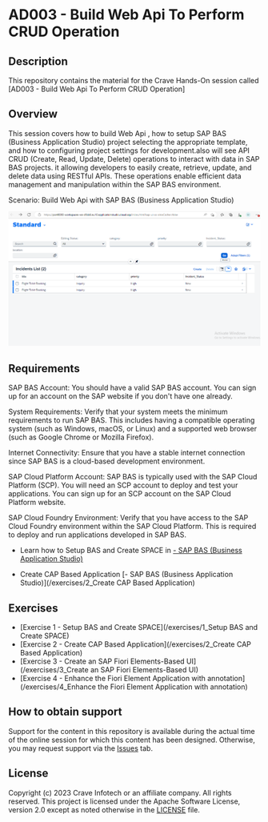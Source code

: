 # AD003 - Build Web Api To Perform CRUD Operation 

## Description

This repository contains the material for the Crave Hands-On session called [AD003 - Build Web Api To Perform CRUD Operation]


## Overview

This session covers how to build Web Api , how to setup SAP BAS (Business Application Studio) project  selecting the appropriate template, and  how to configuring project settings for development.also will see API CRUD (Create, Read, Update, Delete) operations to interact with data in SAP BAS projects. it allowing developers to easily create, retrieve, update, and delete data using RESTful APIs. These operations enable efficient data management and manipulation within the SAP BAS environment.

Scenario:  Build Web Api with SAP BAS (Business Application Studio)<br>


  ![Login Page](/exercises/1_Setup%20BAS%20and%20Create%20SPACE/images/MainOverview.png)

## Requirements

SAP BAS Account: You should have a valid SAP BAS account. You can sign up for an account on the SAP website if you don't have one already.

System Requirements: Verify that your system meets the minimum requirements to run SAP BAS. This includes having a compatible operating system (such as Windows, macOS, or Linux) and a supported web browser (such as Google Chrome or Mozilla Firefox).

Internet Connectivity: Ensure that you have a stable internet connection since SAP BAS is a cloud-based development environment.

SAP Cloud Platform Account: SAP BAS is typically used with the SAP Cloud Platform (SCP). You will need an SCP account to deploy and test your applications. You can sign up for an SCP account on the SAP Cloud Platform website.

SAP Cloud Foundry Environment: Verify that you have access to the SAP Cloud Foundry environment within the SAP Cloud Platform. This is required to deploy and run applications developed in SAP BAS.

- Learn how to Setup BAS and Create SPACE in  [ -  SAP BAS (Business Application Studio)](https://workshop-sap-build-9w562br3.eu10cf.applicationstudio.cloud.sap/index.html)

- Create CAP Based Application [- SAP BAS (Business Application Studio)](/exercises/2_Create CAP Based Application)

## Exercises

- [Exercise 1 - Setup BAS and Create SPACE](/exercises/1_Setup BAS and Create SPACE)
- [Exercise 2 - Create CAP Based Application](/exercises/2_Create CAP Based Application)
- [Exercise 3 - Create an SAP Fiori Elements-Based UI](/exercises/3_Create an SAP Fiori Elements-Based UI)
- [Exercise 4 - Enhance the Fiori Element Application with annotation](/exercises/4_Enhance the Fiori Element Application with annotation)

## How to obtain support 

Support for the content in this repository is available during the actual time of the online session for which this content has been designed. Otherwise, you may request support via the [Issues](../../issues) tab.

## License
Copyright (c) 2023 Crave Infotech or an affiliate company. All rights reserved. This project is licensed under the Apache Software License, version 2.0 except as noted otherwise in the [LICENSE](LICENSES/Apache-2.0.txt) file.
